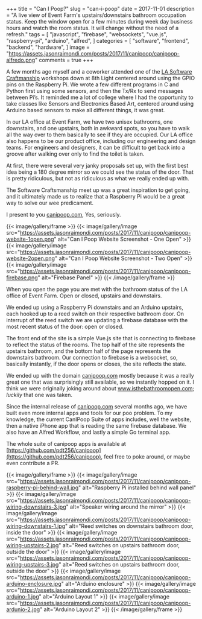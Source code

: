 +++
title = "Can I Poop?"
slug = "can-i-poop"
date = 2017-11-01
description = "A live view of Event Farm's upstairs/downstairs bathroom occupation status. Keep the window open for a few minutes during week day business hours and watch the room status. It will change without the need of a refresh."
tags = [ 
    "javascript", 
    "firebase",
    "websockets", 
    "vue.js",
    "raspberry-pi",
    "arduino",
    "alfred",
]
categories = [
    "software",
    "frontend",
    "backend",
    "hardware",
]
image = "https://assets.jasonraimondi.com/posts/2017/11/canipoop/canipoop-alfredo.png"
comments = true
+++

A few months ago myself and a coworker attended one of the [LA Software Craftmanship](https://www.meetup.com/LA-Software-Craftsmanship/) workshops down at 8th Light centered around using the GPIO pins on the Raspberry Pi.  We wrote a few different programs in C and Python first using some sensors, and then the Tx/Rx to send messages between Pi’s.  It reminded me a lot of college where I had the opportunity to take classes like Sensors and Electronics Based Art, centered around using Arduino based sensors to make all different things, it was great.

In our LA office at Event Farm, we have two unisex bathrooms, one downstairs, and one upstairs, both in awkward spots, so you have to walk all the way over to them basically to see if they are occupied. Our LA office also happens to be our product office, including our engineering and design teams. For engineers and designers, it can be difficult to get back into a groove after walking over only to find the toilet is taken.

At first, there were several very janky proposals set up, with the first best idea being a 180 degree mirror so we could see the status of the door. That is pretty ridiculous, but not as ridiculous as what we really ended up with.

The Software Craftsmanship meet up was a great inspiration to get going, and it ultimately made us to realize that a Raspberry Pi would be a great way to solve our wee predicament.

I present to you [canipoop.com](http://canipoop.com), Yes, seriously.

{{< image/gallery/frame >}}
    {{< image/gallery/image src="https://assets.jasonraimondi.com/posts/2017/11/canipoop/canipoop-website-1open.png" alt="Can I Poop Website Screenshot - One Open" >}}
    {{< image/gallery/image src="https://assets.jasonraimondi.com/posts/2017/11/canipoop/canipoop-website-2open.png" alt="Can I Poop Website Screenshot - Two Open" >}}
    {{< image/gallery/image src="https://assets.jasonraimondi.com/posts/2017/11/canipoop/canipoop-firebase.png" alt="Firebase Panel" >}}
{{< /image/gallery/frame >}}

When you open the page you are met with the bathroom status of the LA office of Event Farm. Open or closed, upstairs and downstairs.

We ended up using a Raspberry Pi downstairs and an Arduino upstairs, each hooked up to a reed switch on their respective bathroom door. On interrupt of the reed switch we are updating a firebase database with the most recent status of the door: open or closed.

The front end of the site is a simple Vue.js site that is connecting to firebase to reflect the status of the rooms. The top half of the site represents the upstairs bathroom, and the bottom half of the page represents the downstairs bathroom. Our connection to firebase is a websocket, so, basically instantly, if the door opens or closes, the site reflects the state.

We ended up with the domain [canipoop.com](http://canipoop.com) mostly because it was a really great one that was surprisingly still available, so we instantly hopped on it. I think we were originally joking around about www.isthebathroomopen.com; *luckily* that one was taken.

Since the internal release of [canipoop.com](http://canipoop.com) several months ago, we have built even more internal apps and tools for our poo problem. To my knowledge, the current CanIPoop Suite of apps  includes, well the website, then a native iPhone app that is reading the same firebase database. We also have an Alfred Workflow, and lastly a simple Go terminal app.

The whole suite of canipoop apps is available at [https://github.com/pdt256/canipoop](https://github.com/pdt256/canipoop), feel free to poke around, or maybe even contribute a PR.

{{< image/gallery/frame >}}
    {{< image/gallery/image src="https://assets.jasonraimondi.com/posts/2017/11/canipoop/canipoop-raspberry-pi-behind-wall.jpg" alt="Raspberry Pi installed behind wall panel" >}}
    {{< image/gallery/image src="https://assets.jasonraimondi.com/posts/2017/11/canipoop/canipoop-wiring-downstairs-3.jpg" alt="Speaker wiring around the mirror" >}}
    {{< image/gallery/image src="https://assets.jasonraimondi.com/posts/2017/11/canipoop/canipoop-wiring-downstairs-1.jpg" alt="Reed switches on downstairs bathroom door, inside the door" >}}
    {{< image/gallery/image src="https://assets.jasonraimondi.com/posts/2017/11/canipoop/canipoop-wiring-upstairs-2.jpg" alt="Reed switches on upstairs bathroom door, outside the door" >}}
    {{< image/gallery/image src="https://assets.jasonraimondi.com/posts/2017/11/canipoop/canipoop-wiring-upstairs-3.jpg" alt="Reed switches on upstairs bathroom door, outside the door" >}}
    {{< image/gallery/image src="https://assets.jasonraimondi.com/posts/2017/11/canipoop/canipoop-arduino-enclosure.jpg" alt="Arduino enclosure" >}}
    {{< image/gallery/image src="https://assets.jasonraimondi.com/posts/2017/11/canipoop/canipoop-arduino-1.jpg" alt="Arduino Layout 1" >}}
    {{< image/gallery/image src="https://assets.jasonraimondi.com/posts/2017/11/canipoop/canipoop-ardunio-2.jpg" alt="Arduino Layout 2" >}}
{{< \/image/gallery/frame >}}
